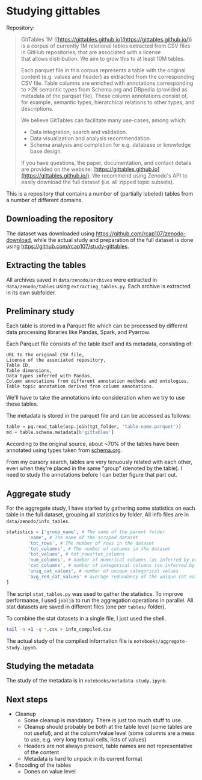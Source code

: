 # Studying gittables

Repository: 

> GitTables 1M ([https://gittables.github.io](https://gittables.github.io/)) is a corpus of currently 1M relational tables extracted from CSV files in GitHub repositories, that are associated with a license that allows distribution. We aim to grow this to at least 10M tables.
> 
> 
> Each parquet file in this corpus represents a table with the original content (e.g. values and header) as extracted from the corresponding CSV file. Table columns are enriched with annotations corresponding to >2K semantic types from Schema.org and DBpedia (provided as metadata of the parquet file). These column annotations consist of, for example, semantic types, hierarchical relations to other types, and descriptions.
> 
> We believe GitTables can facilitate many use-cases, among which:
> 
> - Data integration, search and validation.
> - Data visualization and analysis recommendation.
> - Schema analysis and completion for e.g. database or knowledge base design.
> 
> If you have questions, the paper, documentation, and contact details are provided on the website: [https://gittables.github.io](https://gittables.github.io/). We recommend using Zenodo's API to easily download the full dataset (i.e. all zipped topic subsets). 

This is a repository that contains a number of (partially labeled) tables from a number of different domains. 

## Downloading the repository
The dataset was downloaded using https://github.com/rcap107/zenodo-download, while the actual study and preparation of the full dataset is done using https://github.com/rcap107/study-gittables.

## Extracting the tables
All archives saved in `data/zenodo/archives` were extracted in `data/zenodo/tables` using `extracting_tables.py`. Each archive is extracted in its own subfolder. 

## Preliminary study
Each table is stored in a Parquet file which can be processed by different data processing libraries like Pandas, Spark, and Pyarrow. 

Each Parquet file consists of the table itself and its metadata, consisting of:
    
    URL to the original CSV file,
    License of the associated repository,
    Table ID,
    Table dimensions,
    Data types inferred with Pandas,
    Column annotations from different annotation methods and ontologies,
    Table topic annotation derived from column annotations.


We'll have to take the annotations into consideration when we try to use these tables. 

The metadata is stored in the parquet file and can be accessed as follows:
```py
table = pq.read_table(osp.join(tgt_folder, 'table-name.parquet'))
md = table.schema.metadata[b'gittables']
```
According to the original source, about ~70% of the tables have been annotated using types taken from [schema.org](www.schema.org). 

From my cursory search, tables are very tenuously related with each other, even when they're placed in the same "group" (denoted by the table). I need to study the annotations before I can better figure that part out. 

## Aggregate study
For the aggregate study, I have started by gathering some statistics on each table in the full dataset, grouping all statistics by folder. All info files are in `data/zenodo/info_tables`. 

```py
statistics = ['group_name', # The name of the parent folder
        'name', # The name of the scraped dataset 
        'tot_rows', # The number of rows in the dataset
        'tot_columns', # The number of columns in the dataset 
        'tot_values', # tot_rows*tot_columns
        'num_columns', # number of numerical columns (as inferred by pandas)
        'cat_columns', # number of categorical columns (as inferred by pandas)
        'uniq_cat_values', # number of unique categorical values 
        'avg_red_cat_values' # average redundancy of the unique cat values
]
```
The script `stat_tables.py` was used to gather the statistics. To improve performance, I used `joblib` to run the aggregation operations in parallel. 
All stat datasets are saved in different files (one per `tables/` folder). 

To combine the stat datasets in a single file, I just used the shell. 
```sh
tail -n +1 -q *.csv > info_compiled.csv
```

The actual study of the compiled information file is `notebooks/aggregate-study.ipynb`. 

## Studying the metadata
The study of the metadata is in `notebooks/metadata-study.ipynb`. 


## Next steps

- Cleanup
    - Some cleanup is mandatory. There is just too much stuff to use.
    - Cleanup should probably be both at the table level (some tables are not useful), and at the column/value level (some columns are a mess to use, e.g. very long textual cells, lists of values)
    - Headers are not always present, table names are not representative of the content
    - Metadata is hard to unpack in its current format
- Encoding of the tables
    - Dones on value level